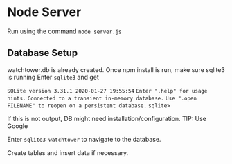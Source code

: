 # Node Server

Run using the command `node server.js`

## Database Setup

watchtower.db is already created.
Once npm install is run, make sure sqlite3 is running
Enter `sqlite3` and get

`SQLite version 3.31.1 2020-01-27 19:55:54`
`Enter ".help" for usage hints.`
`Connected to a transient in-memory database.`
`Use ".open FILENAME" to reopen on a persistent database.`
`sqlite> `

If this is not output, DB might need installation/configuration. TIP: Use Google

Enter `sqlite3 watchtower` to navigate to the database.

Create tables and insert data if necessary.